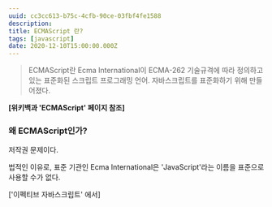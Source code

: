 ```yaml
---
uuid: cc3cc613-b75c-4cfb-90ce-03fbf4fe1588
description: 
title: ECMAScript 란?
tags: [javascript]
date: 2020-12-10T15:00:00.000Z
---
```








> ECMAScript란 Ecma International이 ECMA-262 기술규격에 따라 정의하고 있는 표준화된 스크립트 프로그래밍 언어. 자바스크립트를 표준화하기 위해 만들어졌다.
> 

**[위키백과 'ECMAScript' 페이지 참조]**

### 왜 ECMAScript인가?

저작권 문제이다.

법적인 이유로, 표준 기관인 Ecma International은 'JavaScript'라는 이름을 표준으로 사용할 수가 없다.

['이펙티브 자바스크립트' 에서]

